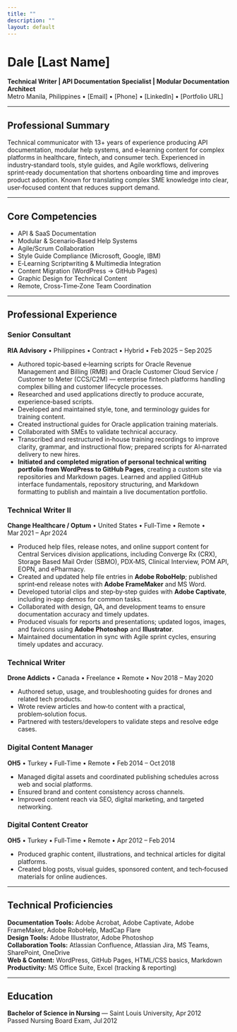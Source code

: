 ```yaml
---
title: ""
description: ""
layout: default
---
```


# Dale [Last Name]  
**Technical Writer | API Documentation Specialist | Modular Documentation Architect**  
Metro Manila, Philippines • [Email] • [Phone] • [LinkedIn] • [Portfolio URL]  

---

## Professional Summary  
Technical communicator with 13+ years of experience producing API documentation, modular help systems, and e‑learning content for complex platforms in healthcare, fintech, and consumer tech. Experienced in industry‑standard tools, style guides, and Agile workflows, delivering sprint‑ready documentation that shortens onboarding time and improves product adoption. Known for translating complex SME knowledge into clear, user‑focused content that reduces support demand.

---

## Core Competencies  
- API & SaaS Documentation  
- Modular & Scenario‑Based Help Systems  
- Agile/Scrum Collaboration  
- Style Guide Compliance (Microsoft, Google, IBM)  
- E‑Learning Scriptwriting & Multimedia Integration  
- Content Migration (WordPress → GitHub Pages)  
- Graphic Design for Technical Content  
- Remote, Cross‑Time‑Zone Team Coordination  

---

## Professional Experience  

### Senior Consultant  
**RIA Advisory** • Philippines • Contract • Hybrid • Feb 2025 – Sep 2025  
- Authored topic‑based e‑learning scripts for Oracle Revenue Management and Billing (RMB) and Oracle Customer Cloud Service / Customer to Meter (CCS/C2M) — enterprise fintech platforms handling complex billing and customer lifecycle processes.  
- Researched and used applications directly to produce accurate, experience‑based scripts.  
- Developed and maintained style, tone, and terminology guides for training content.  
- Created instructional guides for Oracle application training materials.  
- Collaborated with SMEs to validate technical accuracy.  
- Transcribed and restructured in‑house training recordings to improve clarity, grammar, and instructional flow; prepared scripts for AI‑narrated delivery to new hires.  
- **Initiated and completed migration of personal technical writing portfolio from WordPress to GitHub Pages**, creating a custom site via repositories and Markdown pages. Learned and applied GitHub interface fundamentals, repository structuring, and Markdown formatting to publish and maintain a live documentation portfolio.  

### Technical Writer II  
**Change Healthcare / Optum** • United States • Full‑Time • Remote • Mar 2021 – Apr 2024  
- Produced help files, release notes, and online support content for Central Services division applications, including Converge Rx (CRX), Storage Based Mail Order (SBMO), PDX‑MS, Clinical Interview, POM API, EOPN, and ePharmacy.  
- Created and updated help file entries in **Adobe RoboHelp**; published sprint‑end release notes with **Adobe FrameMaker** and MS Word.  
- Developed tutorial clips and step‑by‑step guides with **Adobe Captivate**, including in‑app demos for common tasks.  
- Collaborated with design, QA, and development teams to ensure documentation accuracy and timely updates.  
- Produced visuals for reports and presentations; updated logos, images, and favicons using **Adobe Photoshop** and **Illustrator**.  
- Maintained documentation in sync with Agile sprint cycles, ensuring timely updates and accuracy.  

### Technical Writer  
**Drone Addicts** • Canada • Freelance • Remote • Nov 2018 – May 2020  
- Authored setup, usage, and troubleshooting guides for drones and related tech products.  
- Wrote review articles and how‑to content with a practical, problem‑solution focus.  
- Partnered with testers/developers to validate steps and resolve edge cases.  

### Digital Content Manager  
**OH5** • Turkey • Full‑Time • Remote • Feb 2014 – Oct 2018  
- Managed digital assets and coordinated publishing schedules across web and social platforms.  
- Ensured brand and content consistency across channels.  
- Improved content reach via SEO, digital marketing, and targeted networking.  

### Digital Content Creator  
**OH5** • Turkey • Full‑Time • Remote • Apr 2012 – Feb 2014  
- Produced graphic content, illustrations, and technical articles for digital platforms.  
- Created blog posts, visual guides, sponsored content, and tech‑focused materials for online audiences.  

---

## Technical Proficiencies  
**Documentation Tools:** Adobe Acrobat, Adobe Captivate, Adobe FrameMaker, Adobe RoboHelp, MadCap Flare  
**Design Tools:** Adobe Illustrator, Adobe Photoshop  
**Collaboration Tools:** Atlassian Confluence, Atlassian Jira, MS Teams, SharePoint, OneDrive  
**Web & Content:** WordPress, GitHub Pages, HTML/CSS basics, Markdown  
**Productivity:** MS Office Suite, Excel (tracking & reporting)  

---

## Education  
**Bachelor of Science in Nursing** — Saint Louis University, Apr 2012  
Passed Nursing Board Exam, Jul 2012  
